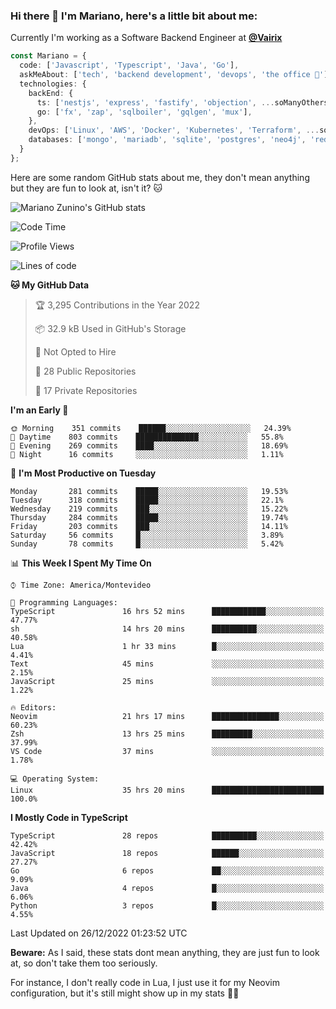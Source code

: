### Hi there 👋 I'm Mariano, here's a little bit about me:

Currently I'm working as a Software Backend Engineer at [**@Vairix**](https://vairix.com)

```ts
const Mariano = {
  code: ['Javascript', 'Typescript', 'Java', 'Go'],
  askMeAbout: ['tech', 'backend development', 'devops', 'the office 💼'],
  technologies: {
    backEnd: {
      ts: ['nestjs', 'express', 'fastify', 'objection', ...soManyOthersFrameworks],
      go: ['fx', 'zap', 'sqlboiler', 'gqlgen', 'mux'],
    },
    devOps: ['Linux', 'AWS', 'Docker', 'Kubernetes', 'Terraform', ...soManyOthersTools],
    databases: ['mongo', 'mariadb', 'sqlite', 'postgres', 'neo4j', 'redis'],
  }
};
```

Here are some random GitHub stats about me, they don't mean anything but they are fun to look at, isn't it? 🐱

![Mariano Zunino's GitHub stats](https://github-readme-stats.vercel.app/api?username=marianozunino&count_private=true&show_icons=true&theme=radical)

<!--START_SECTION:waka-->
![Code Time](http://img.shields.io/badge/Code%20Time-431%20hrs%2032%20mins-blue)

![Profile Views](http://img.shields.io/badge/Profile%20Views-2-blue)

![Lines of code](https://img.shields.io/badge/From%20Hello%20World%20I%27ve%20Written-398%20Thousand%20lines%20of%20code-blue)

**🐱 My GitHub Data** 

> 🏆 3,295 Contributions in the Year 2022
 > 
> 📦 32.9 kB Used in GitHub's Storage 
 > 
> 🚫 Not Opted to Hire
 > 
> 📜 28 Public Repositories 
 > 
> 🔑 17 Private Repositories  
 > 
**I'm an Early 🐤** 

```text
🌞 Morning    351 commits    ██████░░░░░░░░░░░░░░░░░░░   24.39% 
🌆 Daytime    803 commits    ██████████████░░░░░░░░░░░   55.8% 
🌃 Evening    269 commits    ████░░░░░░░░░░░░░░░░░░░░░   18.69% 
🌙 Night      16 commits     ░░░░░░░░░░░░░░░░░░░░░░░░░   1.11%

```
📅 **I'm Most Productive on Tuesday** 

```text
Monday       281 commits    █████░░░░░░░░░░░░░░░░░░░░   19.53% 
Tuesday      318 commits    █████░░░░░░░░░░░░░░░░░░░░   22.1% 
Wednesday    219 commits    ███░░░░░░░░░░░░░░░░░░░░░░   15.22% 
Thursday     284 commits    █████░░░░░░░░░░░░░░░░░░░░   19.74% 
Friday       203 commits    ███░░░░░░░░░░░░░░░░░░░░░░   14.11% 
Saturday     56 commits     █░░░░░░░░░░░░░░░░░░░░░░░░   3.89% 
Sunday       78 commits     █░░░░░░░░░░░░░░░░░░░░░░░░   5.42%

```


📊 **This Week I Spent My Time On** 

```text
⌚︎ Time Zone: America/Montevideo

💬 Programming Languages: 
TypeScript               16 hrs 52 mins      ████████████░░░░░░░░░░░░░   47.77% 
sh                       14 hrs 20 mins      ██████████░░░░░░░░░░░░░░░   40.58% 
Lua                      1 hr 33 mins        █░░░░░░░░░░░░░░░░░░░░░░░░   4.41% 
Text                     45 mins             ░░░░░░░░░░░░░░░░░░░░░░░░░   2.15% 
JavaScript               25 mins             ░░░░░░░░░░░░░░░░░░░░░░░░░   1.22%

🔥 Editors: 
Neovim                   21 hrs 17 mins      ███████████████░░░░░░░░░░   60.23% 
Zsh                      13 hrs 25 mins      █████████░░░░░░░░░░░░░░░░   37.99% 
VS Code                  37 mins             ░░░░░░░░░░░░░░░░░░░░░░░░░   1.78%

💻 Operating System: 
Linux                    35 hrs 20 mins      █████████████████████████   100.0%

```

**I Mostly Code in TypeScript** 

```text
TypeScript               28 repos            ██████████░░░░░░░░░░░░░░░   42.42% 
JavaScript               18 repos            ██████░░░░░░░░░░░░░░░░░░░   27.27% 
Go                       6 repos             ██░░░░░░░░░░░░░░░░░░░░░░░   9.09% 
Java                     4 repos             █░░░░░░░░░░░░░░░░░░░░░░░░   6.06% 
Python                   3 repos             █░░░░░░░░░░░░░░░░░░░░░░░░   4.55%

```



 Last Updated on 26/12/2022 01:23:52 UTC
<!--END_SECTION:waka-->

**Beware:** As I said, these stats dont mean anything, they are just fun to look at, so don't take them too seriously.

For instance, I don't really code in Lua, I just use it for my Neovim configuration, but it's still might show up in my stats 🤷‍♂️
